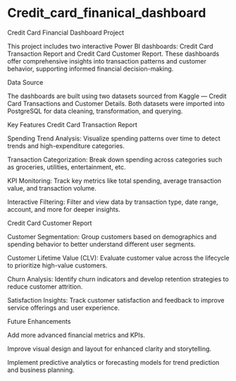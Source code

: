 # Credit_card_finanical_dashboard
Credit Card Financial Dashboard Project

This project includes two interactive Power BI dashboards: Credit Card Transaction Report and Credit Card Customer Report. These dashboards offer comprehensive insights into transaction patterns and customer behavior, supporting informed financial decision-making.

Data Source

The dashboards are built using two datasets sourced from Kaggle — Credit Card Transactions and Customer Details. Both datasets were imported into PostgreSQL for data cleaning, transformation, and querying.

Key Features
Credit Card Transaction Report

Spending Trend Analysis: Visualize spending patterns over time to detect trends and high-expenditure categories.

Transaction Categorization: Break down spending across categories such as groceries, utilities, entertainment, etc.

KPI Monitoring: Track key metrics like total spending, average transaction value, and transaction volume.

Interactive Filtering: Filter and view data by transaction type, date range, account, and more for deeper insights.

Credit Card Customer Report

Customer Segmentation: Group customers based on demographics and spending behavior to better understand different user segments.

Customer Lifetime Value (CLV): Evaluate customer value across the lifecycle to prioritize high-value customers.

Churn Analysis: Identify churn indicators and develop retention strategies to reduce customer attrition.

Satisfaction Insights: Track customer satisfaction and feedback to improve service offerings and user experience.

Future Enhancements

Add more advanced financial metrics and KPIs.

Improve visual design and layout for enhanced clarity and storytelling.

Implement predictive analytics or forecasting models for trend prediction and business planning.
